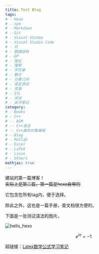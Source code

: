 ```yaml
---
title: Test Blog
tags: 
# - Hexo
# - npm
# - Markdown
# - Git
# - Visual Studio
# - Visual Studio Code
# - 坑
# - 数据结构
# - DP
# - 图论
# - 搜索
# - 字符串
# - 数论
# - 计算几何
# - 语言测试
# - 资源
# - STL
# - 闲谈
# - 读书笔记
category: 
# - Books
# - C++
# -- ACM
# -- C++语法
# -- C++面向对象编程
# - Blog
# - Matlab
# - Excel
# - LaTeX
# - Linux
# - Others
mathjax: true
---
```


建站的第一篇博客！  
~~实际上是第二篇，第一篇是hexo自带的~~

它包含在所有tag内，便于选择。

除此之外，这也是一篇手册，查文档很方便的。

下面是一张测试语法的图片。

![hello_hexo](/img/hello_hexo.jpg)

$$e^{i\pi}=-1$$

超链接：[Latex数学公式学习笔记](../LaTeX/LaTeX数学公式学习笔记)
